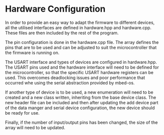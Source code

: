 # Hardware Configuration #

In order to provide an easy way to adapt the firmware to different devices, all the utilised interfaces are defined in hardware.hpp and hardware.cpp. These files are then included by the rest of the program.

The pin configuration is done in the hardware.cpp file. The array defines the pins that are to be used and can be adjusted to suit the microcontroller that the firmware is running on. 

The USART interface and types of devices are configured in hardware.hpp. The USART pins used and the hardware interface will need to be defined for the microcontroller, so that the specific USART hardware registers can be used. This overcomes deadlocking issues and poor performance that occurred whe using the serial abstraction provided by mbed-os. 

If another type of device is to be used, a new enumeration will need to be created and a new class written, inheriting from the base device class. The new header file can be included and then after updating the add device part of the data manger and serial device configuration, the new device should be ready for use. 

Finally, if the number of input/output pins has been changed, the size of the array will need to be updated. 